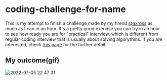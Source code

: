 # coding-challenge-for-name
This is my attempt to finish a challenge made by my firend [@axross](https://github.com/axross) as much as I can in an hour. It's a pretty good exercise you can try in an hour to see how ready you are for "practical" interview, which is different from regular coding interview that is usually about solving algorythms. If you are interested, check [this page](https://gist.github.com/axross/6bd60da3cbe6381ddc249a58196a65c3) for the further detail.

## My outcome(gif)
![2022-07-05 22 47 31](https://user-images.githubusercontent.com/44686790/177478697-fe9e6d05-cb4c-4454-8309-c2d57dc3a9b3.gif)
